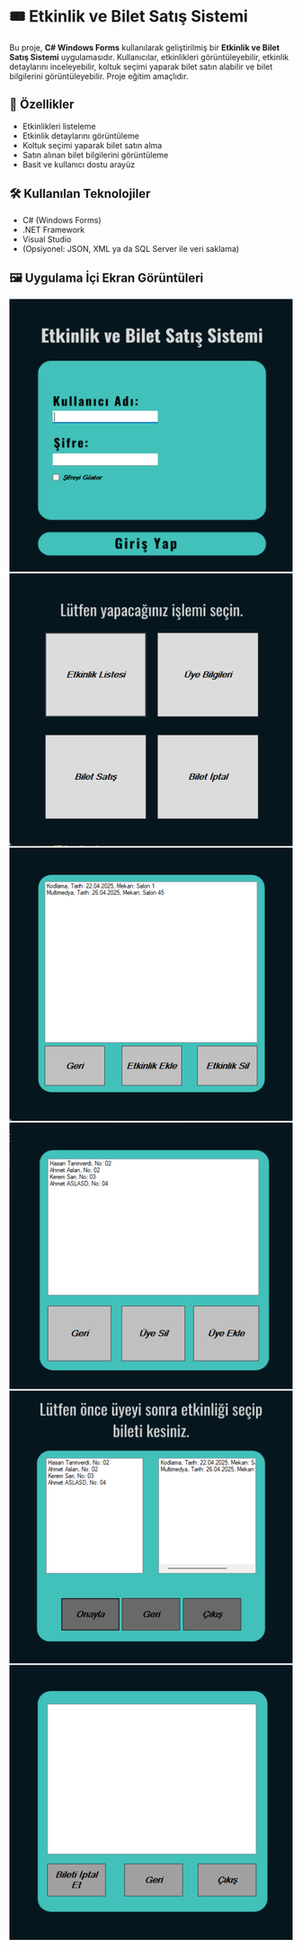 # 🎟️ Etkinlik ve Bilet Satış Sistemi

Bu proje, **C# Windows Forms** kullanılarak geliştirilmiş bir **Etkinlik ve Bilet Satış Sistemi** uygulamasıdır. Kullanıcılar, etkinlikleri görüntüleyebilir, etkinlik detaylarını inceleyebilir, koltuk seçimi yaparak bilet satın alabilir ve bilet bilgilerini görüntüleyebilir. Proje eğitim amaçlıdır.

## 🧩 Özellikler

- Etkinlikleri listeleme
- Etkinlik detaylarını görüntüleme
- Koltuk seçimi yaparak bilet satın alma
- Satın alınan bilet bilgilerini görüntüleme
- Basit ve kullanıcı dostu arayüz

## 🛠️ Kullanılan Teknolojiler

- C# (Windows Forms)
- .NET Framework
- Visual Studio
- (Opsiyonel: JSON, XML ya da SQL Server ile veri saklama)

## 🖼️ Uygulama İçi Ekran Görüntüleri

![1](1.png)  
![2](2.png)  
![3](3.png)  
![4](4.png)  
![5](5.png)  
![6](6.png)
